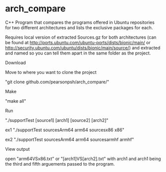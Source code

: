 # arch_compare
C++ Program that compares the programs offered in Ubuntu repositories for two different architectures and lists the exclusive packages for each.

Requires local version of extracted Sources.gz for both architectures (can be found at http://ports.ubuntu.com/ubuntu-ports/dists/bionic/main/ or http://security.ubuntu.com/ubuntu/dists/bionic/main/source/) and extracted and named so you can tell them apart in the same folder as the project.

Download

  Move to where you want to clone the project
  
  "git clone github.com/pearsonpsh/arch_compare/"


Make

  "make all"


Run

  "./supportTest [source1] [arch1] [source2] [arch2]"
  
  ex1 "./supportTest sourcesArm64 arm64 sourcesx86 x86"
  
  ex2 "./supportTest sourcesArm64 arm64 sourcesarmhf armhf"


View output

open "arm64VSx86.txt" or "[arch1]VS[arch2].txt" with arch1 and arch1 being the third and fifth arguements passed to the program.
